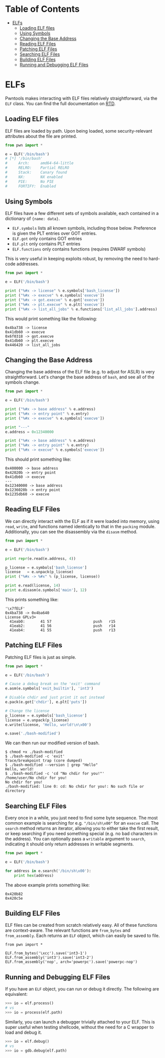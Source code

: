 Table of Contents
=================

  * [ELFs](#elfs)
    * [Loading ELF files](#loading-elf-files)
    * [Using Symbols](#using-symbols)
    * [Changing the Base Address](#changing-the-base-address)
    * [Reading ELF Files](#reading-elf-files)
    * [Patching ELF Files](#patching-elf-files)
    * [Searching ELF Files](#searching-elf-files)
    * [Building ELF Files](#building-elf-files)
    * [Running and Debugging ELF Files](#running-and-debugging-elf-files)

# ELFs

Pwntools makes interacting with ELF files relatively straightforward, via the `ELF` class.  You can find the full documentation on [RTD](https://pwntools.readthedocs.org/en/latest/elf.html).

## Loading ELF files

ELF files are loaded by path.  Upon being loaded, some security-relevant attributes about the file are printed.

```py
from pwn import *

e = ELF('/bin/bash')
# [*] '/bin/bash'
#     Arch:     amd64-64-little
#     RELRO:    Partial RELRO
#     Stack:    Canary found
#     NX:       NX enabled
#     PIE:      No PIE
#     FORTIFY:  Enabled
```

## Using Symbols

ELF files have a few different sets of symbols available, each contained in a dictionary of `{name: data}`.

- `ELF.symbols` lists all known symbols, including those below.  Preference is given the PLT entries over GOT entries.
- `ELF.got` only contains GOT entries
- `ELF.plt` only contains PLT entries
- `ELF.functions` only contains functions (requires DWARF symbols)

This is very useful in keeping exploits robust, by removing the need to hard-code addresses.

```py
from pwn import *

e = ELF('/bin/bash')

print ("%#x -> license" % e.symbols['bash_license'])
print ("%#x -> execve" % e.symbols['execve'])
print ("%#x -> got.execve" % e.got['execve'])
print ("%#x -> plt.execve" % e.plt['execve'])
print ("%#x -> list_all_jobs" % e.functions['list_all_jobs'].address)
```

This would print something like the following:

```
0x4ba738 -> license
0x41db60 -> execve
0x6f0318 -> got.execve
0x41db60 -> plt.execve
0x446420 -> list_all_jobs
```

## Changing the Base Address

Changing the base address of the ELF file (e.g. to adjust for ASLR) is very straightforward.  Let's change the base address of `bash`, and see all of the symbols change.

```py
from pwn import *

e = ELF('/bin/bash')

print ("%#x -> base address" % e.address)
print ("%#x -> entry point" % e.entry)
print ("%#x -> execve" % e.symbols['execve'])

print "---"
e.address = 0x12340000

print ("%#x -> base address" % e.address)
print ("%#x -> entry point" % e.entry)
print ("%#x -> execve" % e.symbols['execve'])
```

This should print something like:

```
0x400000 -> base address
0x42020b -> entry point
0x41db60 -> execve
---
0x12340000 -> base address
0x1236020b -> entry point
0x1235db60 -> execve
```

## Reading ELF Files

We can directly interact with the ELF as if it were loaded into memory, using `read`, `write`, and functions named identically to that in the `packing` module.  Additionally, you can see the disassembly via the `disasm` method.

```py
from pwn import *

e = ELF('/bin/bash')

print repr(e.read(e.address, 4))

p_license = e.symbols['bash_license']
license   = e.unpack(p_license)
print ("%#x -> %#x" % (p_license, license))

print e.read(license, 14)
print e.disasm(e.symbols['main'], 12)
```

This prints something like:

```
'\x7fELF'
0x4ba738 -> 0x4ba640
License GPLv3+
  41eab0:       41 57                   push   r15
  41eab2:       41 56                   push   r14
  41eab4:       41 55                   push   r13
```

## Patching ELF Files

Patching ELF files is just as simple.

```py
from pwn import *

e = ELF('/bin/bash')

# Cause a debug break on the 'exit' command
e.asm(e.symbols['exit_builtin'], 'int3')

# Disable chdir and just print it out instead
e.pack(e.got['chdir'], e.plt['puts'])

# Change the license
p_license = e.symbols['bash_license']
license = e.unpack(p_license)
e.write(license, 'Hello, world!\n\x00')

e.save('./bash-modified')
```

We can then run our modified version of bash.

```
$ chmod +x ./bash-modified
$ ./bash-modified -c 'exit'
Trace/breakpoint trap (core dumped)
$ ./bash-modified --version | grep "Hello"
Hello, world!
$ ./bash-modified -c 'cd "No chdir for you!"'
/home/user/No chdir for you!
No chdir for you!
./bash-modified: line 0: cd: No chdir for you!: No such file or directory
```

## Searching ELF Files

Every once in a while, you just need to find some byte sequence.  The most common example is searching for e.g. `"/bin/sh\x00"` for an `execve` call.
The `search` method returns an iterator, allowing you to either take the first result, or keep searching if you need something special (e.g. no bad characters in the address).  You can optionally pass a `writable` argument to `search`, indicating it should only return addresses in writable segments.

```py
from pwn import *

e = ELF('/bin/bash')

for address in e.search('/bin/sh\x00'):
    print hex(address)
```

The above example prints something like:

```
0x420b82
0x420c5e
```

## Building ELF Files

ELF files can be created from scratch relatively easy.  All of these functions are context-aware.  The relevant functions are `from_bytes` and `from_assembly`.  Each returns an `ELF` object, which can easily be saved to file.

```
from pwn import *

ELF.from_bytes('\xcc').save('int3-1')
ELF.from_assembly('int3').save('int3-2')
ELF.from_assembly('nop', arch='powerpc').save('powerpc-nop')
```

## Running and Debugging ELF Files

If you have an `ELF` object, you can run or debug it directly.  The following are equivalent:

```py
>>> io = elf.process()
# vs
>>> io = process(elf.path)
```

Similarly, you can launch a debugger trivially attached to your ELF.  This is super useful when testing shellcode, without the need for a C wrapper to load and debug it.

```py
>>> io = elf.debug()
# vs
>>> io = gdb.debug(elf.path)
```

